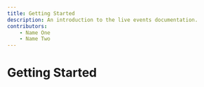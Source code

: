 ```yaml
---
title: Getting Started 
description: An introduction to the live events documentation.
contributors: 
    - Name One
    - Name Two
---
```


# Getting Started
